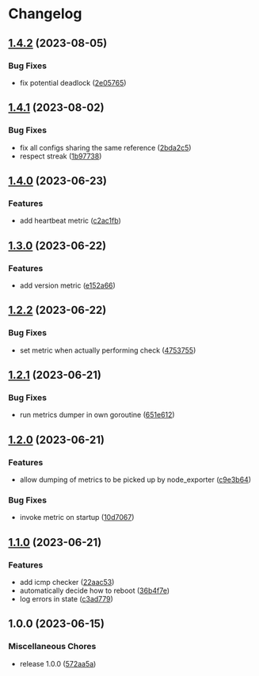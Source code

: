 # Changelog

## [1.4.2](https://github.com/soerenschneider/conditional-reboot/compare/v1.4.1...v1.4.2) (2023-08-05)


### Bug Fixes

* fix potential deadlock ([2e05765](https://github.com/soerenschneider/conditional-reboot/commit/2e057657b251158ad3c1b28a9f8713ef0e466bbf))

## [1.4.1](https://github.com/soerenschneider/conditional-reboot/compare/v1.4.0...v1.4.1) (2023-08-02)


### Bug Fixes

* fix all configs sharing the same reference ([2bda2c5](https://github.com/soerenschneider/conditional-reboot/commit/2bda2c5cbcb7267cb40dbef749ff5a8b176edd06))
* respect streak ([1b97738](https://github.com/soerenschneider/conditional-reboot/commit/1b97738e9e24b53ec92a8172749bf6830222a08b))

## [1.4.0](https://github.com/soerenschneider/conditional-reboot/compare/v1.3.0...v1.4.0) (2023-06-23)


### Features

* add heartbeat metric ([c2ac1fb](https://github.com/soerenschneider/conditional-reboot/commit/c2ac1fb5bc3dd4c836ca108bfdd159bc06b445a9))

## [1.3.0](https://github.com/soerenschneider/conditional-reboot/compare/v1.2.2...v1.3.0) (2023-06-22)


### Features

* add version metric ([e152a66](https://github.com/soerenschneider/conditional-reboot/commit/e152a6656c10706ac5a00f5cf891985562fc0e6c))

## [1.2.2](https://github.com/soerenschneider/conditional-reboot/compare/v1.2.1...v1.2.2) (2023-06-22)


### Bug Fixes

* set metric when actually performing check ([4753755](https://github.com/soerenschneider/conditional-reboot/commit/47537558d0ce881982a0d58b3eae4a8d227a497b))

## [1.2.1](https://github.com/soerenschneider/conditional-reboot/compare/v1.2.0...v1.2.1) (2023-06-21)


### Bug Fixes

* run metrics dumper in own goroutine ([651e612](https://github.com/soerenschneider/conditional-reboot/commit/651e612538031ef61def7168fd96c34d6ec0b0c1))

## [1.2.0](https://github.com/soerenschneider/conditional-reboot/compare/v1.1.0...v1.2.0) (2023-06-21)


### Features

* allow dumping of metrics to be picked up by node_exporter ([c9e3b64](https://github.com/soerenschneider/conditional-reboot/commit/c9e3b64ff65d59acc68475baaea4a182507df073))


### Bug Fixes

* invoke metric on startup ([10d7067](https://github.com/soerenschneider/conditional-reboot/commit/10d7067bddfa2d1e000e4e8f04b9433f84669e8d))

## [1.1.0](https://github.com/soerenschneider/conditional-reboot/compare/v1.0.0...v1.1.0) (2023-06-21)


### Features

* add icmp checker ([22aac53](https://github.com/soerenschneider/conditional-reboot/commit/22aac5324ae03f46f54cb553cb5b4198c515f62a))
* automatically decide how to reboot ([36b4f7e](https://github.com/soerenschneider/conditional-reboot/commit/36b4f7e358f0bc388f15bc986c39abfd2a77d117))
* log errors in state ([c3ad779](https://github.com/soerenschneider/conditional-reboot/commit/c3ad7795397eece41e808ddc56efb6abb253de6f))

## 1.0.0 (2023-06-15)


### Miscellaneous Chores

* release 1.0.0 ([572aa5a](https://github.com/soerenschneider/conditional-reboot/commit/572aa5a183c5f25eedaa85ab1c267ff27e101ead))
